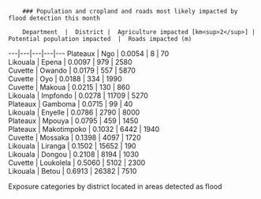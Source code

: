 
        ### Population and cropland and roads most likely impacted by flood detection this month

        Department  |  District |  Agriculture impacted [km<sup>2</sup>] |  Potential population impacted  |  Roads impacted (m) 
---|---|---|---|---
Plateaux  |  Ngo  |  0.0054  |  8  |  70  
Likouala  |  Epena  |  0.0097  |  979  |  2580  
Cuvette  |  Owando  |  0.0179  |  557  |  5870  
Cuvette  |  Oyo  |  0.0188  |  334  |  1990  
Cuvette  |  Makoua  |  0.0215  |  130  |  860  
Likouala  |  Impfondo  |  0.0278  |  11709  |  5270  
Plateaux  |  Gamboma  |  0.0715  |  99  |  40  
Likouala  |  Enyelle  |  0.0786  |  2790  |  8000  
Plateaux  |  Mpouya  |  0.0795  |  459  |  1450  
Plateaux  |  Makotimpoko  |  0.1032  |  6442  |  1940  
Cuvette  |  Mossaka  |  0.1398  |  4097  |  1720  
Likouala  |  Liranga  |  0.1502  |  15652  |  190  
Likouala  |  Dongou  |  0.2108  |  8194  |  1030  
Cuvette  |  Loukolela  |  0.5060  |  5102  |  2300  
Likouala  |  Betou  |  0.6913  |  26382  |  7510  

Exposure categories by district located in areas detected as flood
